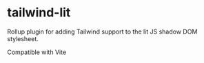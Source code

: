 # tailwind-lit
Rollup plugin for adding Tailwind support to the lit JS shadow DOM stylesheet. 

Compatible with Vite
